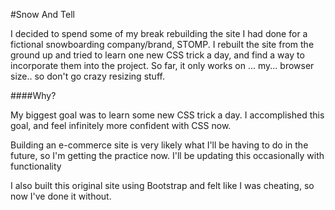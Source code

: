 #Snow And Tell

I decided to spend some of my break rebuilding the site I had done for a fictional snowboarding company/brand, STOMP. I rebuilt the site from the ground up and tried to learn one new CSS trick a day, and find a way to incorporate them into the project. So far, it only works on ... my... browser size.. so don't go crazy resizing stuff.


####Why?


My biggest goal was to learn some new CSS trick a day. I accomplished this goal, and feel infinitely more confident with CSS now. 

Building an e-commerce site is very likely what I'll be having to do in the future, so I'm getting the practice now. I'll be updating this occasionally with functionality


I also built this original site using Bootstrap and felt like I was cheating, so now I've done it without.
